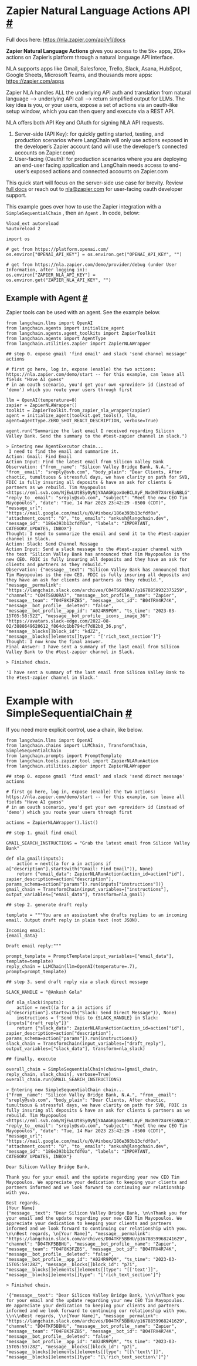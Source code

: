 


 Zapier Natural Language Actions API
 [#](#zapier-natural-language-actions-api "Permalink to this headline")
=============================================================================================================



  

 Full docs here: https://nla.zapier.com/api/v1/docs
 



**Zapier Natural Language Actions** 
 gives you access to the 5k+ apps, 20k+ actions on Zapier’s platform through a natural language API interface.
 



 NLA supports apps like Gmail, Salesforce, Trello, Slack, Asana, HubSpot, Google Sheets, Microsoft Teams, and thousands more apps: https://zapier.com/apps
 



 Zapier NLA handles ALL the underlying API auth and translation from natural language –> underlying API call –> return simplified output for LLMs. The key idea is you, or your users, expose a set of actions via an oauth-like setup window, which you can then query and execute via a REST API.
 



 NLA offers both API Key and OAuth for signing NLA API requests.
 


1. Server-side (API Key): for quickly getting started, testing, and production scenarios where LangChain will only use actions exposed in the developer’s Zapier account (and will use the developer’s connected accounts on Zapier.com)
2. User-facing (Oauth): for production scenarios where you are deploying an end-user facing application and LangChain needs access to end-user’s exposed actions and connected accounts on Zapier.com



 This quick start will focus on the server-side use case for brevity. Review
 [full docs](https://nla.zapier.com/api/v1/docs) 
 or reach out to nla@zapier.com for user-facing oauth developer support.
 



 This example goes over how to use the Zapier integration with a
 `SimpleSequentialChain`
 , then an
 `Agent`
 .
In code, below:
 







```
%load_ext autoreload
%autoreload 2

```










```
import os

# get from https://platform.openai.com/
os.environ["OPENAI_API_KEY"] = os.environ.get("OPENAI_API_KEY", "")

# get from https://nla.zapier.com/demo/provider/debug (under User Information, after logging in): 
os.environ["ZAPIER_NLA_API_KEY"] = os.environ.get("ZAPIER_NLA_API_KEY", "")

```







 Example with Agent
 [#](#example-with-agent "Permalink to this headline")
---------------------------------------------------------------------------



 Zapier tools can be used with an agent. See the example below.
 







```
from langchain.llms import OpenAI
from langchain.agents import initialize_agent
from langchain.agents.agent_toolkits import ZapierToolkit
from langchain.agents import AgentType
from langchain.utilities.zapier import ZapierNLAWrapper

```










```
## step 0. expose gmail 'find email' and slack 'send channel message' actions

# first go here, log in, expose (enable) the two actions: https://nla.zapier.com/demo/start -- for this example, can leave all fields "Have AI guess"
# in an oauth scenario, you'd get your own <provider> id (instead of 'demo') which you route your users through first

```










```
llm = OpenAI(temperature=0)
zapier = ZapierNLAWrapper()
toolkit = ZapierToolkit.from_zapier_nla_wrapper(zapier)
agent = initialize_agent(toolkit.get_tools(), llm, agent=AgentType.ZERO_SHOT_REACT_DESCRIPTION, verbose=True)

```










```
agent.run("Summarize the last email I received regarding Silicon Valley Bank. Send the summary to the #test-zapier channel in slack.")

```








```
> Entering new AgentExecutor chain...
 I need to find the email and summarize it.
Action: Gmail: Find Email
Action Input: Find the latest email from Silicon Valley Bank
Observation: {"from__name": "Silicon Valley Bridge Bank, N.A.", "from__email": "sreply@svb.com", "body_plain": "Dear Clients, After chaotic, tumultuous & stressful days, we have clarity on path for SVB, FDIC is fully insuring all deposits & have an ask for clients & partners as we rebuild. Tim Mayopoulos <https://eml.svb.com/NjEwLUtBSy0yNjYAAAGKgoxUeBCLAyF_NxON97X4rKEaNBLG", "reply_to__email": "sreply@svb.com", "subject": "Meet the new CEO Tim Mayopoulos", "date": "Tue, 14 Mar 2023 23:42:29 -0500 (CDT)", "message_url": "https://mail.google.com/mail/u/0/#inbox/186e393b13cfdf0a", "attachment_count": "0", "to__emails": "ankush@langchain.dev", "message_id": "186e393b13cfdf0a", "labels": "IMPORTANT, CATEGORY_UPDATES, INBOX"}
Thought: I need to summarize the email and send it to the #test-zapier channel in Slack.
Action: Slack: Send Channel Message
Action Input: Send a slack message to the #test-zapier channel with the text "Silicon Valley Bank has announced that Tim Mayopoulos is the new CEO. FDIC is fully insuring all deposits and they have an ask for clients and partners as they rebuild."
Observation: {"message__text": "Silicon Valley Bank has announced that Tim Mayopoulos is the new CEO. FDIC is fully insuring all deposits and they have an ask for clients and partners as they rebuild.", "message__permalink": "https://langchain.slack.com/archives/C04TSGU0RA7/p1678859932375259", "channel": "C04TSGU0RA7", "message__bot_profile__name": "Zapier", "message__team": "T04F8K3FZB5", "message__bot_id": "B04TRV4R74K", "message__bot_profile__deleted": "false", "message__bot_profile__app_id": "A024R9PQM", "ts_time": "2023-03-15T05:58:52Z", "message__bot_profile__icons__image_36": "https://avatars.slack-edge.com/2022-08-02/3888649620612_f864dc1bb794cf7d82b0_36.png", "message__blocks[]block_id": "kdZZ", "message__blocks[]elements[]type": "['rich_text_section']"}
Thought: I now know the final answer.
Final Answer: I have sent a summary of the last email from Silicon Valley Bank to the #test-zapier channel in Slack.

> Finished chain.

```






```
'I have sent a summary of the last email from Silicon Valley Bank to the #test-zapier channel in Slack.'

```









 Example with SimpleSequentialChain
 [#](#example-with-simplesequentialchain "Permalink to this headline")
===========================================================================================================



 If you need more explicit control, use a chain, like below.
 







```
from langchain.llms import OpenAI
from langchain.chains import LLMChain, TransformChain, SimpleSequentialChain
from langchain.prompts import PromptTemplate
from langchain.tools.zapier.tool import ZapierNLARunAction
from langchain.utilities.zapier import ZapierNLAWrapper

```










```
## step 0. expose gmail 'find email' and slack 'send direct message' actions

# first go here, log in, expose (enable) the two actions: https://nla.zapier.com/demo/start -- for this example, can leave all fields "Have AI guess"
# in an oauth scenario, you'd get your own <provider> id (instead of 'demo') which you route your users through first

actions = ZapierNLAWrapper().list()

```










```
## step 1. gmail find email

GMAIL_SEARCH_INSTRUCTIONS = "Grab the latest email from Silicon Valley Bank"

def nla_gmail(inputs):
    action = next((a for a in actions if a["description"].startswith("Gmail: Find Email")), None)
    return {"email_data": ZapierNLARunAction(action_id=action["id"], zapier_description=action["description"], params_schema=action["params"]).run(inputs["instructions"])}
gmail_chain = TransformChain(input_variables=["instructions"], output_variables=["email_data"], transform=nla_gmail)

```










```
## step 2. generate draft reply

template = """You are an assisstant who drafts replies to an incoming email. Output draft reply in plain text (not JSON).

Incoming email:
{email_data}

Draft email reply:"""

prompt_template = PromptTemplate(input_variables=["email_data"], template=template)
reply_chain = LLMChain(llm=OpenAI(temperature=.7), prompt=prompt_template)

```










```
## step 3. send draft reply via a slack direct message

SLACK_HANDLE = "@Ankush Gola"

def nla_slack(inputs):
    action = next((a for a in actions if a["description"].startswith("Slack: Send Direct Message")), None)
    instructions = f'Send this to {SLACK_HANDLE} in Slack: {inputs["draft_reply"]}'
    return {"slack_data": ZapierNLARunAction(action_id=action["id"], zapier_description=action["description"], params_schema=action["params"]).run(instructions)}
slack_chain = TransformChain(input_variables=["draft_reply"], output_variables=["slack_data"], transform=nla_slack)

```










```
## finally, execute

overall_chain = SimpleSequentialChain(chains=[gmail_chain, reply_chain, slack_chain], verbose=True)
overall_chain.run(GMAIL_SEARCH_INSTRUCTIONS)

```








```
> Entering new SimpleSequentialChain chain...
{"from__name": "Silicon Valley Bridge Bank, N.A.", "from__email": "sreply@svb.com", "body_plain": "Dear Clients, After chaotic, tumultuous & stressful days, we have clarity on path for SVB, FDIC is fully insuring all deposits & have an ask for clients & partners as we rebuild. Tim Mayopoulos <https://eml.svb.com/NjEwLUtBSy0yNjYAAAGKgoxUeBCLAyF_NxON97X4rKEaNBLG", "reply_to__email": "sreply@svb.com", "subject": "Meet the new CEO Tim Mayopoulos", "date": "Tue, 14 Mar 2023 23:42:29 -0500 (CDT)", "message_url": "https://mail.google.com/mail/u/0/#inbox/186e393b13cfdf0a", "attachment_count": "0", "to__emails": "ankush@langchain.dev", "message_id": "186e393b13cfdf0a", "labels": "IMPORTANT, CATEGORY_UPDATES, INBOX"}

Dear Silicon Valley Bridge Bank, 

Thank you for your email and the update regarding your new CEO Tim Mayopoulos. We appreciate your dedication to keeping your clients and partners informed and we look forward to continuing our relationship with you. 

Best regards, 
[Your Name]
{"message__text": "Dear Silicon Valley Bridge Bank, \n\nThank you for your email and the update regarding your new CEO Tim Mayopoulos. We appreciate your dedication to keeping your clients and partners informed and we look forward to continuing our relationship with you. \n\nBest regards, \n[Your Name]", "message__permalink": "https://langchain.slack.com/archives/D04TKF5BBHU/p1678859968241629", "channel": "D04TKF5BBHU", "message__bot_profile__name": "Zapier", "message__team": "T04F8K3FZB5", "message__bot_id": "B04TRV4R74K", "message__bot_profile__deleted": "false", "message__bot_profile__app_id": "A024R9PQM", "ts_time": "2023-03-15T05:59:28Z", "message__blocks[]block_id": "p7i", "message__blocks[]elements[]elements[]type": "[['text']]", "message__blocks[]elements[]type": "['rich_text_section']"}

> Finished chain.

```






```
'{"message__text": "Dear Silicon Valley Bridge Bank, \\n\\nThank you for your email and the update regarding your new CEO Tim Mayopoulos. We appreciate your dedication to keeping your clients and partners informed and we look forward to continuing our relationship with you. \\n\\nBest regards, \\n[Your Name]", "message__permalink": "https://langchain.slack.com/archives/D04TKF5BBHU/p1678859968241629", "channel": "D04TKF5BBHU", "message__bot_profile__name": "Zapier", "message__team": "T04F8K3FZB5", "message__bot_id": "B04TRV4R74K", "message__bot_profile__deleted": "false", "message__bot_profile__app_id": "A024R9PQM", "ts_time": "2023-03-15T05:59:28Z", "message__blocks[]block_id": "p7i", "message__blocks[]elements[]elements[]type": "[[\'text\']]", "message__blocks[]elements[]type": "[\'rich_text_section\']"}'

```








